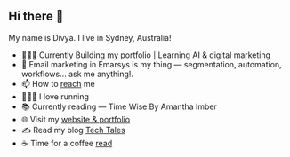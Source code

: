## Hi there 👋
My name is Divya. I live in Sydney, Australia!
<!--
**divyakputhussery/divyakputhussery** is a ✨ _special_ ✨ repository because its `README.md` (this file) appears on your GitHub profile.-->


- 👨🏻‍💻 Currently Building my portfolio | Learning AI & digital marketing 
- 💬 Email marketing in Emarsys is my thing — segmentation, automation, workflows… ask me anything!.  
- 📫 How to [reach](mailto:divyasharath.ai.expert@gmail.com ) me
- 🏃🏻‍♀️ I love running 
- 📚 Currently reading — Time Wise By Amantha Imber 
- 🌐 Visit my [website & portfolio](https://heyitsdivya.com)
- ✍️ Read my blog [Tech Tales](https://techtales.heyitsdivya.com/)
- ☕ Time for a coffee [read](https://whisperswithinme.substack.com)


